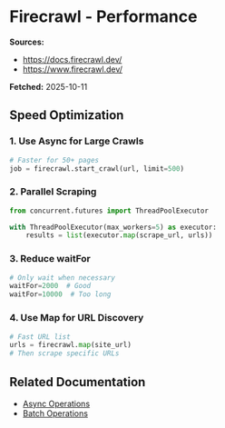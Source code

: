 # Firecrawl - Performance

**Sources:**
- https://docs.firecrawl.dev/
- https://www.firecrawl.dev/

**Fetched:** 2025-10-11

## Speed Optimization

### 1. Use Async for Large Crawls
```python
# Faster for 50+ pages
job = firecrawl.start_crawl(url, limit=500)
```

### 2. Parallel Scraping
```python
from concurrent.futures import ThreadPoolExecutor

with ThreadPoolExecutor(max_workers=5) as executor:
    results = list(executor.map(scrape_url, urls))
```

### 3. Reduce waitFor
```python
# Only wait when necessary
waitFor=2000  # Good
waitFor=10000  # Too long
```

### 4. Use Map for URL Discovery
```python
# Fast URL list
urls = firecrawl.map(site_url)
# Then scrape specific URLs
```

## Related Documentation

- [Async Operations](./17-async-operations.md)
- [Batch Operations](./21-batch-operations.md)
